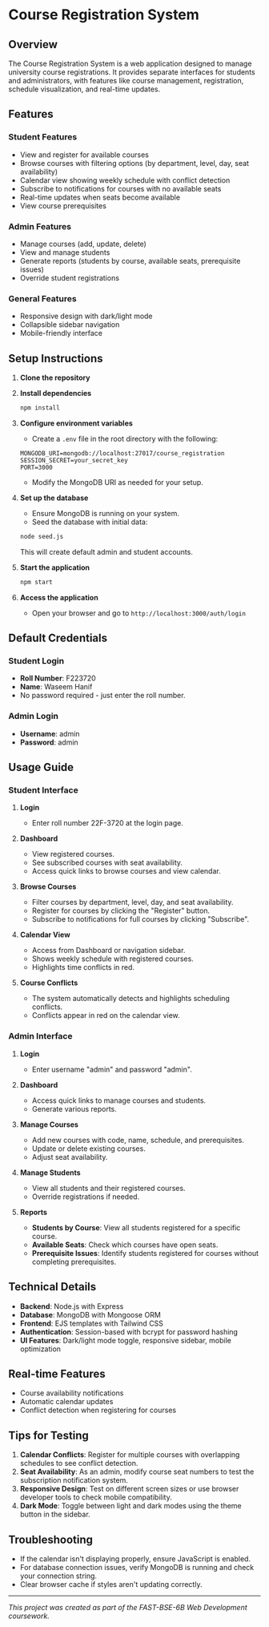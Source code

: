 # Course Registration System

## Overview

The Course Registration System is a web application designed to manage university course registrations. It provides separate interfaces for students and administrators, with features like course management, registration, schedule visualization, and real-time updates.

## Features

### Student Features

- View and register for available courses
- Browse courses with filtering options (by department, level, day, seat availability)
- Calendar view showing weekly schedule with conflict detection
- Subscribe to notifications for courses with no available seats
- Real-time updates when seats become available
- View course prerequisites

### Admin Features

- Manage courses (add, update, delete)
- View and manage students
- Generate reports (students by course, available seats, prerequisite issues)
- Override student registrations

### General Features

- Responsive design with dark/light mode
- Collapsible sidebar navigation
- Mobile-friendly interface

## Setup Instructions

1. **Clone the repository**



2. **Install dependencies**

   ```bash
   npm install
   ```

3. **Configure environment variables**

   - Create a `.env` file in the root directory with the following:

   ```plaintext
   MONGODB_URI=mongodb://localhost:27017/course_registration
   SESSION_SECRET=your_secret_key
   PORT=3000
   ```

   - Modify the MongoDB URI as needed for your setup.

4. **Set up the database**

   - Ensure MongoDB is running on your system.
   - Seed the database with initial data:

   ```bash
   node seed.js
   ```

   This will create default admin and student accounts.

5. **Start the application**

   ```bash
   npm start
   ```

6. **Access the application**
   - Open your browser and go to `http://localhost:3000/auth/login`

## Default Credentials

### Student Login

- **Roll Number**: F223720
- **Name**: Waseem Hanif
- No password required - just enter the roll number.

### Admin Login

- **Username**: admin
- **Password**: admin

## Usage Guide

### Student Interface

1. **Login**

   - Enter roll number 22F-3720 at the login page.

2. **Dashboard**

   - View registered courses.
   - See subscribed courses with seat availability.
   - Access quick links to browse courses and view calendar.

3. **Browse Courses**

   - Filter courses by department, level, day, and seat availability.
   - Register for courses by clicking the "Register" button.
   - Subscribe to notifications for full courses by clicking "Subscribe".

4. **Calendar View**

   - Access from Dashboard or navigation sidebar.
   - Shows weekly schedule with registered courses.
   - Highlights time conflicts in red.

5. **Course Conflicts**
   - The system automatically detects and highlights scheduling conflicts.
   - Conflicts appear in red on the calendar view.

### Admin Interface

1. **Login**

   - Enter username "admin" and password "admin".

2. **Dashboard**

   - Access quick links to manage courses and students.
   - Generate various reports.

3. **Manage Courses**

   - Add new courses with code, name, schedule, and prerequisites.
   - Update or delete existing courses.
   - Adjust seat availability.

4. **Manage Students**

   - View all students and their registered courses.
   - Override registrations if needed.

5. **Reports**
   - **Students by Course**: View all students registered for a specific course.
   - **Available Seats**: Check which courses have open seats.
   - **Prerequisite Issues**: Identify students registered for courses without completing prerequisites.

## Technical Details

- **Backend**: Node.js with Express
- **Database**: MongoDB with Mongoose ORM
- **Frontend**: EJS templates with Tailwind CSS
- **Authentication**: Session-based with bcrypt for password hashing
- **UI Features**: Dark/light mode toggle, responsive sidebar, mobile optimization

## Real-time Features

- Course availability notifications
- Automatic calendar updates
- Conflict detection when registering for courses

## Tips for Testing

1. **Calendar Conflicts**: Register for multiple courses with overlapping schedules to see conflict detection.
2. **Seat Availability**: As an admin, modify course seat numbers to test the subscription notification system.
3. **Responsive Design**: Test on different screen sizes or use browser developer tools to check mobile compatibility.
4. **Dark Mode**: Toggle between light and dark modes using the theme button in the sidebar.

## Troubleshooting

- If the calendar isn't displaying properly, ensure JavaScript is enabled.
- For database connection issues, verify MongoDB is running and check your connection string.
- Clear browser cache if styles aren't updating correctly.

---

_This project was created as part of the FAST-BSE-6B Web Development coursework._

